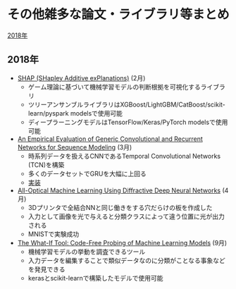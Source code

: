# その他雑多な論文・ライブラリ等まとめ

[2018年](#2018年)

## 2018年

- [SHAP (SHapley Additive exPlanations)](https://github.com/slundberg/shap) (2月)
  - ゲーム理論に基づいて機械学習モデルの判断根拠を可視化するライブラリ
  - ツリーアンサンブルライブラリはXGBoost/LightGBM/CatBoost/scikit-learn/pyspark modelsで使用可能
  - ディープラーニングモデルはTensorFlow/Keras/PyTorch modelsで使用可能
- [An Empirical Evaluation of Generic Convolutional and Recurrent Networks for Sequence Modeling](https://arxiv.org/abs/1803.01271) (3月)
  - 時系列データを扱えるCNNであるTemporal Convolutional Networks (TCN)を構築
  - 多くのデータセットでGRUを大幅に上回る
  - [実装](https://github.com/locuslab/TCN)
- [All-Optical Machine Learning Using Diffractive Deep Neural Networks](https://arxiv.org/abs/1804.08711) (4月)
  - 3Dプリンタで全結合NNと同じ働きをする穴だらけの板を作成した
  - 入力として画像を光で与えると分類クラスによって違う位置に光が出力される
  - MNISTで実験成功
- [The What-If Tool: Code-Free Probing of Machine Learning Models](https://ai.googleblog.com/2018/09/the-what-if-tool-code-free-probing-of.html) (9月)
  - 機械学習モデルの挙動を調査できるツール
  - 入力データを編集することで類似データなのに分類がことなる事象などを発見できる
  - kerasとscikit-learnで構築したモデルで使用可能
